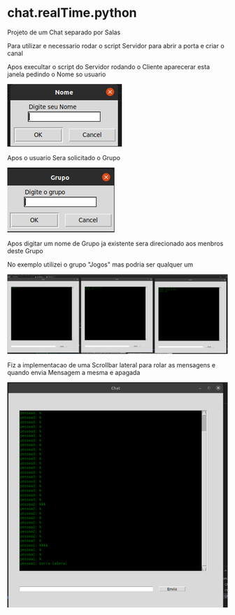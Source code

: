 # chat.realTime.python
Projeto de um Chat separado por Salas

Para utilizar e necessario rodar o script Servidor para abrir a porta e criar o canal

Apos execultar o script do Servidor rodando o Cliente aparecerar esta janela pedindo o Nome so usuario

![image](img/nome.png)

Apos o usuario Sera solicitado o Grupo

![image](img/grupo.png)

Apos digitar um nome de Grupo ja existente sera direcionado aos menbros deste Grupo

No exemplo utilizei o grupo "Jogos" mas podria ser qualquer um 

![image](img/chaton.png)

Fiz a implementacao de uma Scrollbar lateral para rolar as mensagens e quando envia Mensagem a mesma e apagada

![image](img/scrollbar.png)